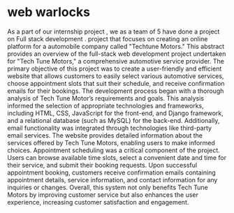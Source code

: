 # web warlocks
As a part of our internship project , we as a team of 5 have done a project on Full stack development .  project that focuses on creating an online platform for a  automobile company called "Techtune Motors."
This abstract provides an overview of the full-stack web development project undertaken for "Tech Tune Motors," a comprehensive automotive service provider. The primary objective of this project was to create a user-friendly and efficient website that allows customers to easily select various automotive services, choose appointment slots that suit their schedule, and receive confirmation emails for their bookings.
The development process began with a thorough analysis of Tech Tune Motor’s requirements and goals. This analysis informed the selection of appropriate technologies and frameworks, including HTML, CSS, JavaScript for the front-end, and Django framework, and a relational database (such as MySQL) for the back-end. Additionally, email functionality was integrated through technologies like third-party email services.
The website provides detailed information about the services offered by Tech Tune Motors, enabling users to make informed choices. Appointment scheduling was a critical component of the project. Users can browse available time slots, select a convenient date and time for their service, and submit their booking requests. Upon successful appointment booking, customers receive confirmation emails containing appointment details, service information, and contact information for any inquiries or changes.
Overall, this system not only benefits Tech Tune Motors by improving customer service but also enhances the user experience, increasing customer satisfaction and engagement.

